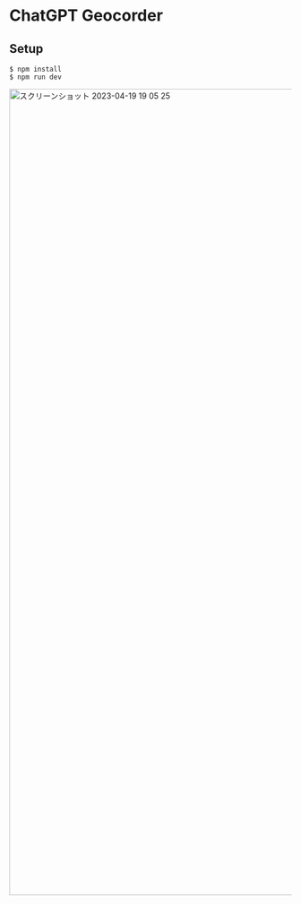 # ChatGPT Geocorder

## Setup 

```
$ npm install
$ npm run dev
```



<img width="1440" alt="スクリーンショット 2023-04-19 19 05 25" src="https://user-images.githubusercontent.com/8760841/233042065-27bd318a-7360-40bf-be3d-83531adaee92.png">
